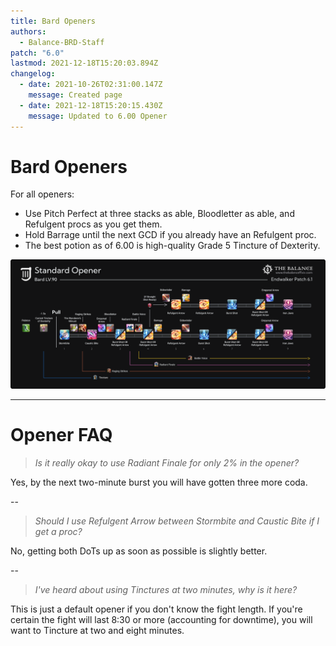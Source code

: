 ```yaml
---
title: Bard Openers
authors:
  - Balance-BRD-Staff
patch: "6.0"
lastmod: 2021-12-18T15:20:03.894Z
changelog:
  - date: 2021-10-26T02:31:00.147Z
    message: Created page
  - date: 2021-12-18T15:20:15.430Z
    message: Updated to 6.00 Opener
---
```

# Bard Openers

For all openers:

* Use Pitch Perfect at three stacks as able, Bloodletter as able, and Refulgent procs as you get them.
* Hold Barrage until the next GCD if you already have an Refulgent proc.
* The best potion as of 6.00 is high-quality Grade 5 Tincture of Dexterity. 

![Bard Level 90 6.00 Opener](/img/jobs/brd/brd_opener.png "Bard Level 90 6.00 Opener")

- - -

# Opener FAQ

> *Is it really okay to use Radiant Finale for only 2% in the opener?*

Yes, by the next two-minute burst you will have gotten three more coda.

\--

> *Should I use Refulgent Arrow between Stormbite and Caustic Bite if I get a proc?*

No, getting both DoTs up as soon as possible is slightly better.

\--

> *I've heard about using Tinctures at two minutes, why is it here?*

This is just a default opener if you don't know the fight length. If you're certain the fight will last 8:30 or more (accounting for downtime), you will want to Tincture at two and eight minutes.